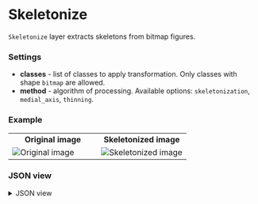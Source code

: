 # Skeletonize

`Skeletonize` layer extracts skeletons from bitmap figures.

### Settings

- **classes** - list of classes to apply transformation. Only classes with shape `bitmap` are allowed.
- **method** - algorithm of processing. Available options: `skeletonization`, `medial_axis`, `thinning`.

### Example

<table>
<tr>
<td style="text-align:center; width:50%"><strong>Original image</strong></td>
<td style="text-align:center; width:50%"><strong>Skeletonized image</strong></td>
</tr>
<tr>
<td> <img src="https://github.com/supervisely-ecosystem/ml-nodes/assets/79905215/5215ff13-d53d-4911-a156-8efe4d2b63a1" alt="Original image" /> </td>
<td> <img src="https://github.com/supervisely-ecosystem/ml-nodes/assets/79905215/57fbff6c-a434-4c7f-83cd-b961e8f37c48" alt="Skeletonized image" /> </td>
</tr>
</table>

### JSON view

<details>
  <summary>JSON view</summary>
<pre>
{
  "action": "skeletonize",
  "src": ["$data_12"],
  "dst": "$skeletonize_15",
  "settings": {
    "classes": ["Cat", "Squirrel"],
    "method": "skeletonization"
  }
}
</pre>
</details>
